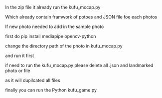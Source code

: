 In the zip file it already run the kufu_mocap.py 

Which already contain framwork of potoes and JSON file foe each photos

If new photo  needed to add in the sample photo

first do pip install mediapipe opencv-python

change the directory path of the photo in kufu_mocap.py

and run it first 

if need to run the kufu_mocap.py please delete all .json and landmarked photo or file 

as it will dupilcated all files

finally you can run the Python kufu_game.py 



